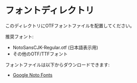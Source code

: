 # フォントディレクトリ

このディレクトリにOTFフォントファイルを配置してください。

推奨フォント:
- NotoSansCJK-Regular.otf (日本語表示用)
- その他のOTF/TTFフォント

フォントファイルは以下からダウンロードできます:
- [Google Noto Fonts](https://fonts.google.com/noto)